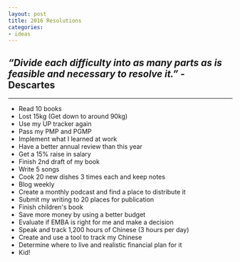 ```yaml
---
layout: post
title: 2016 Resolutions
categories:
- ideas
---
```


## *“Divide each difficulty into as many parts as is feasible and necessary to resolve it.”* - Descartes

---

- Read 10 books
- Lost 15kg (Get down to around 90kg)
- Use my UP tracker again
- Pass my PMP and PGMP
- Implement what I learned at work
- Have a better annual review than this year
- Get a 15% raise in salary
- Finish 2nd draft of my book
- Write 5 songs
- Cook 20 new dishes 3 times each and keep notes
- Blog weekly
- Create a monthly podcast and find a place to distribute it
- Submit my writing to 20 places for publication
- Finish children's book
- Save more money by using a better budget
- Evaluate if EMBA is right for me and make a decision
- Speak and track 1,200 hours of Chinese (3 hours per day)
- Create and use a tool to track my Chinese
- Determine where to live and realistic financial plan for it
- Kid!
